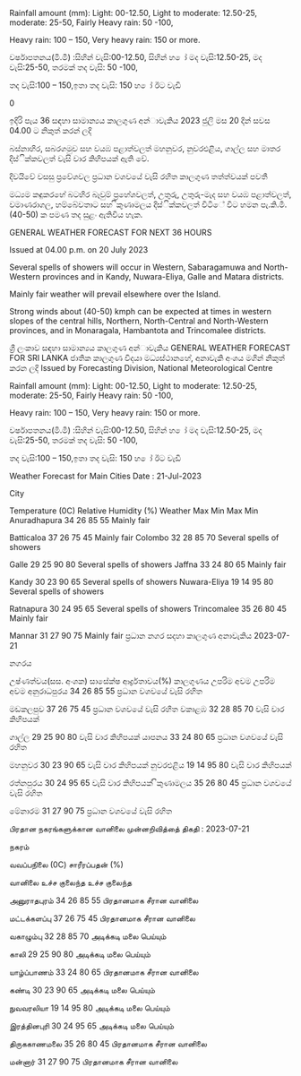 Rainfall amount (mm): Light: 00-12.50, Light to moderate: 12.50-25, moderate: 25-50, Fairly Heavy rain: 50 -100,

Heavy rain: 100 – 150, Very heavy rain: 150 or more.

වර්ෂාපතනය(මි.මී) :සිහින් වැසි:00-12.50, සිහින් හ ෝ මද වැසි:12.50-25, මද වැසි:25-50, තරමක් තද වැසි: 50 -100,

තද වැසි:100 – 150,ඉතා තද වැසි: 150 හ ෝ ඊට වැඩි

0

ඉදිරි පැය 36 සඳහා සාමාන්‍යය කාලගුණ අන්‍ාවැකිය 2023 ජුලි මස 20 දින්‍ සවස 04.00 ට නිකුත් කරන්‍ ලදි

බස්නාහිර, සබරගමුව සහ වයඹ පළාත්වලත් මහනුවර, නුවරඑළිය, ගාල්ල සහ මාතර දිස්ික්කවලත් වැසි වාර කිහිපයක් ඇති වේ.

දිවයිවේ වසසු ප්‍රවේශවල ප්‍රධාන වශවයේ වැසි රහිත කාලගුණ තත්ත්වයක් පවතී

මධ්‍යම කඳුකරහේ බටහිර බෑවුම් ප්‍රහේශවලත්, උතුරු, උතුරු-මැද සහ වයඹ පළාත්වලත්, වමාණරාගල, හම්බේවතාට සහ ිකුණාමලය දිස්ික්කවලත් විටිේ විට හමන පැ.කි.මී. (40-50) ක පමණ තද සුළං ඇතිවිය හැක.

GENERAL WEATHER FORECAST FOR NEXT 36 HOURS

Issued at 04.00 p.m. on 20 July 2023

Several spells of showers will occur in Western, Sabaragamuwa and North-Western provinces and in Kandy, Nuwara-Eliya, Galle and Matara districts.

Mainly fair weather will prevail elsewhere over the Island.

Strong winds about (40-50) kmph can be expected at times in western slopes of the central hills, Northern, North-Central and North-Western provinces, and in Monaragala, Hambantota and Trincomalee districts.

ශ්‍රී ලංකාව සඳහා සාමාන්‍යය කාලගුණ අන්‍ාවැකිය GENERAL WEATHER FORECAST FOR SRI LANKA ජාතික කාලගුණ විදයා මධ්‍යස්ථානහේ, අනාවැකි අංශය මගින් නිකුත් කරන ලදි Issued by Forecasting Division, National Meteorological Centre

Rainfall amount (mm): Light: 00-12.50, Light to moderate: 12.50-25, moderate: 25-50, Fairly Heavy rain: 50 -100,

Heavy rain: 100 – 150, Very heavy rain: 150 or more.

වර්ෂාපතනය(මි.මී) :සිහින් වැසි:00-12.50, සිහින් හ ෝ මද වැසි:12.50-25, මද වැසි:25-50, තරමක් තද වැසි: 50 -100,

තද වැසි:100 – 150,ඉතා තද වැසි: 150 හ ෝ ඊට වැඩි

Weather Forecast for Main Cities Date : 21-Jul-2023

City

Temperature (0C) Relative Humidity (%) Weather Max Min Max Min Anuradhapura 34 26 85 55 Mainly fair

Batticaloa 37 26 75 45 Mainly fair Colombo 32 28 85 70 Several spells of showers

Galle 29 25 90 80 Several spells of showers Jaffna 33 24 80 65 Mainly fair

Kandy 30 23 90 65 Several spells of showers Nuwara-Eliya 19 14 95 80 Several spells of showers

Ratnapura 30 24 95 65 Several spells of showers Trincomalee 35 26 80 45 Mainly fair

Mannar 31 27 90 75 Mainly fair ප්‍රධාන නගර සදහා කාලගුණ අනාවැකිය 2023-07-21

නගරය

උෂ්ණත්වය(සස. අංශක) සාසේක්ෂ ආර්ද්‍රතාවය(%) කාලගුණය උපරිම අවම උපරිම අවම අනුරාධපුරය 34 26 85 55 ප්‍රධාන වශවයේ වැසි රහිත

මඩකලපුව 37 26 75 45 ප්‍රධාන වශවයේ වැසි රහිත වකාළඹ 32 28 85 70 වැසි වාර කිහිපයක්

ගාල්ල 29 25 90 80 වැසි වාර කිහිපයක් යාපනය 33 24 80 65 ප්‍රධාන වශවයේ වැසි රහිත

මහනුවර 30 23 90 65 වැසි වාර කිහිපයක් නුවරඑළිය 19 14 95 80 වැසි වාර කිහිපයක්

රත්නපුරය 30 24 95 65 වැසි වාර කිහිපයක් ිකුණාමලය 35 26 80 45 ප්‍රධාන වශවයේ වැසි රහිත

මේනාරම 31 27 90 75 ප්‍රධාන වශවයේ වැසි රහිත

பிரதான நகரங்களுக்கான வானிலை முன்னறிவித்தை் திகதி : 2023-07-21

நகரம்

வவப்பநிலை (0C) சாரீரப்பதன் (%)

வானிலை உச்ச குலைந்த உச்ச குலைந்த

அனுராதபுரம் 34 26 85 55 பிரதானமாக சீரான வானிலை

மட்டக்களப்பு 37 26 75 45 பிரதானமாக சீரான வானிலை

வகாழும்பு 32 28 85 70 அடிக்கடி மலை பெய்யும்

காலி 29 25 90 80 அடிக்கடி மலை பெய்யும்

யாழ்ப்பாணம் 33 24 80 65 பிரதானமாக சீரான வானிலை

கண்டி 30 23 90 65 அடிக்கடி மலை பெய்யும்

நுவவரலியா 19 14 95 80 அடிக்கடி மலை பெய்யும்

இரத்தினபுரி 30 24 95 65 அடிக்கடி மலை பெய்யும்

திருககாணமலை 35 26 80 45 பிரதானமாக சீரான வானிலை

மன்னார் 31 27 90 75 பிரதானமாக சீரான வானிலை